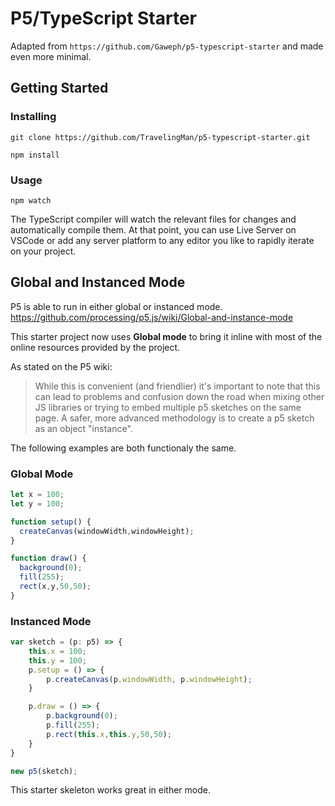 # P5/TypeScript Starter

Adapted from `https://github.com/Gaweph/p5-typescript-starter` and made even more minimal.

## Getting Started

### Installing

```
git clone https://github.com/TravelingMan/p5-typescript-starter.git
```
```
npm install
```

### Usage

```
npm watch
```
The TypeScript compiler will watch the relevant files for changes and automatically compile them. At that point, you can use Live Server on VSCode or add any server platform to any editor you like to rapidly iterate on your project.

## Global and Instanced Mode

P5 is able to run in either global or instanced mode.
https://github.com/processing/p5.js/wiki/Global-and-instance-mode

This starter project now uses **Global mode** to bring it inline with most of the online resources provided by the project.

As stated on the P5 wiki:
> While this is convenient (and friendlier) it's important to note that this can lead to problems and confusion down the road when mixing other JS libraries or trying to embed multiple p5 sketches on the same page. A safer, more advanced methodology is to create a p5 sketch as an object "instance".

The following examples are both functionaly the same.

### Global Mode

``` typescript
let x = 100;
let y = 100;

function setup() {
  createCanvas(windowWidth,windowHeight);
}

function draw() {
  background(0);
  fill(255);
  rect(x,y,50,50);
}
```

### Instanced Mode

``` typescript
var sketch = (p: p5) => {
    this.x = 100;
    this.y = 100;
    p.setup = () => {
        p.createCanvas(p.windowWidth, p.windowHeight);
    }

    p.draw = () => {
        p.background(0);
        p.fill(255);
        p.rect(this.x,this.y,50,50);
    }
}

new p5(sketch);
```

This starter skeleton works great in either mode.
